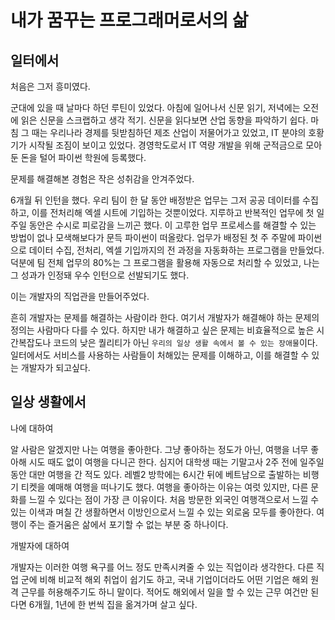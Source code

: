 # 내가 꿈꾸는 프로그래머로서의 삶

## 일터에서
처음은 그저 흥미였다.

군대에 있을 때 날마다 하던 루틴이 있었다. 아침에 일어나서 신문 읽기, 저녁에는 오전에 읽은 신문을 스크랩하고 생각 적기. 신문을 읽다보면 산업 동향을 파악하기 쉽다. 마침 그 때는 우리나라 경제를 뒷받침하던 제조 산업이 저물어가고 있었고, IT 분야의 호황기가 시작될 조짐이 보이고 있었다. 경영학도로서 IT 역량 개발을 위해 군적금으로 모아둔 돈을 털어 파이썬 학원에 등록했다.

문제를 해결해본 경험은 작은 성취감을 안겨주었다.

6개월 뒤 인턴을 했다. 우리 팀이 한 달 동안 배정받은 업무는 그저 공공 데이터를 수집하고, 이를 전처리해 엑셀 시트에 기입하는 것뿐이었다. 지루하고 반복적인 업무에 첫 일주일 동안은 수시로 피로감을 느끼곤 했다. 이 고루한 업무 프로세스를 해결할 수 있는 방법이 없나 모색해보다가 문득 파이썬이 떠올랐다. 업무가 배정된 첫 주 주말에 파이썬으로 데이터 수집, 전처리, 엑셀 기입까지의 전 과정을 자동화하는 프로그램을 만들었다. 덕분에 팀 전체 업무의 80%는 그 프로그램을 활용해 자동으로 처리할 수 있었고, 나는 그 성과가 인정돼 우수 인턴으로 선발되기도 했다.

이는 개발자의 직업관을 만들어주었다.

흔히 개발자는 문제를 해결하는 사람이라 한다. 여기서 개발자가 해결해야 하는 문제의 정의는 사람마다 다를 수 있다. 하지만 내가 해결하고 싶은 문제는 비효율적으로 높은 시간복잡도나 코드의 낮은 퀄리티가 아닌 `우리의 일상 생활 속에서 볼 수 있는 장애물`이다. 일터에서도 서비스를 사용하는 사람들이 처해있는 문제를 이해하고, 이를 해결할 수 있는 개발자가 되고싶다.

## 일상 생활에서
나에 대하여

알 사람은 알겠지만 나는 여행을 좋아한다. 그냥 좋아하는 정도가 아닌, 여행을 너무 좋아해 시도 때도 없이 여행을 다니곤 한다. 심지어 대학생 때는 기말고사 2주 전에 일주일동안 대만 여행을 간 적도 있다. 레벨2 방학에는 6시간 뒤에 베트남으로 출발하는 비행기 티켓을 예매해 여행을 떠나기도 했다. 여행을 좋아하는 이유는 여럿 있지만, 다른 문화를 느낄 수 있다는 점이 가장 큰 이유이다. 처음 방문한 외국인 여행객으로서 느낄 수 있는 이색과 며칠 간 생활하면서 이방인으로서 느낄 수 있는 외로움 모두를 좋아한다. 여행이 주는 즐거움은 삶에서 포기할 수 없는 부분 중 하나이다.

개발자에 대하여

개발자는 이러한 여행 욕구를 어느 정도 만족시켜줄 수 있는 직업이라 생각한다. 다른 직업 군에 비해 비교적 해외 취업이 쉽기도 하고, 국내 기업이더라도 어떤 기업은 해외 원격 근무를 허용해주기도 하니 말이다. 적어도 해외에서 일을 할 수 있는 근무 여건만 된다면 6개월, 1년에 한 번씩 집을 옮겨가며 살고 싶다. 
